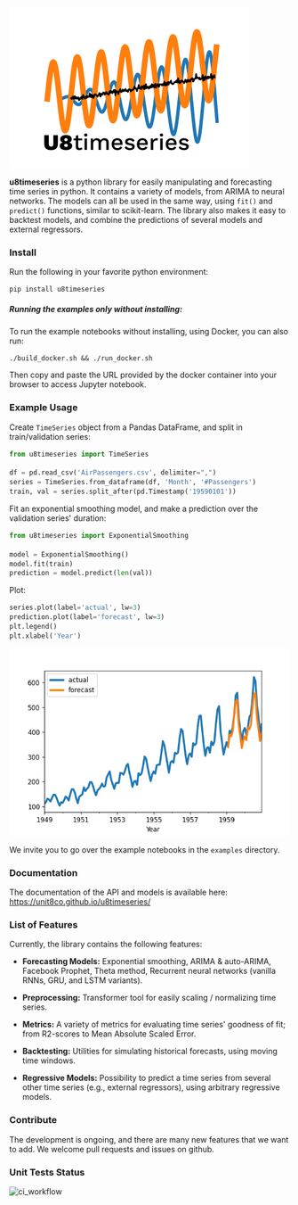 ![u8timeseries](images/logo-72dpi.png "u8timeseries")

**u8timeseries** is a python library for easily manipulating and forecasting time series in python.
It contains a variety of models, from ARIMA to neural networks.
The models can all be used in the same way, using `fit()` and `predict()` functions,
similar to scikit-learn. The library also makes it easy to backtest models,
and combine the predictions of several models and external regressors.

### Install
Run the following in your favorite python environment:
```
pip install u8timeseries
```

##### Running the examples only without installing:
To run the example notebooks without installing, using Docker, you can also run: 
```
./build_docker.sh && ./run_docker.sh
```
Then copy and paste the URL provided by the docker container into your browser to access Jupyter notebook.

### Example Usage
Create `TimeSeries` object from a Pandas DataFrame, and split in train/validation series:
```python
from u8timeseries import TimeSeries

df = pd.read_csv('AirPassengers.csv', delimiter=",")
series = TimeSeries.from_dataframe(df, 'Month', '#Passengers')
train, val = series.split_after(pd.Timestamp('19590101'))
```

Fit an exponential smoothing model, and make a prediction over the validation series' duration:
```python
from u8timeseries import ExponentialSmoothing

model = ExponentialSmoothing()
model.fit(train)
prediction = model.predict(len(val))
```

Plot:
```python
series.plot(label='actual', lw=3)
prediction.plot(label='forecast', lw=3)
plt.legend()
plt.xlabel('Year')
```
![example](images/example.png "example")

We invite you to go over the example notebooks in the `examples` directory.

### Documentation
The documentation of the API and models is available here:
https://unit8co.github.io/u8timeseries/

### List of Features
Currently, the library contains the following features: 

* **Forecasting Models:** Exponential smoothing, ARIMA & auto-ARIMA, Facebook Prophet, Theta method, 
Recurrent neural networks (vanilla RNNs, GRU, and LSTM variants).

* **Preprocessing:** Transformer tool for easily scaling / normalizing time series.

* **Metrics:** A variety of metrics for evaluating time series' goodness of fit; 
from R2-scores to Mean Absolute Scaled Error.

* **Backtesting:** Utilities for simulating historical forecasts, using moving time windows.

* **Regressive Models:** Possibility to predict a time series from several other time series 
(e.g., external regressors), using arbitrary regressive models.


### Contribute
The development is ongoing, and there are many new features that we want to add. 
We welcome pull requests and issues on github.

### Unit Tests Status
![ci_workflow](https://github.com/unit8co/u8timeseries/workflows/ci_workflow/badge.svg)